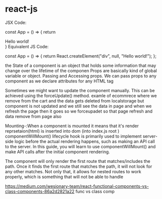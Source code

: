 # react-js

JSX Code:

const App = () => {
    return <div>Hello world!</div>
}
Equivalent JS Code:

const App = () => {
  return React.createElement("div", null, "Hello world!");
};

the State of a component is an object that holds some information that may change over the lifetime of the componen
Props are basically kind of global variable or object. Passing and Accessing props. We can pass props to any component as we declare attributes for any HTML tag

Sometimes we might want to update the component manually. This can be achieved using the forceUpdate() method.
examle of ecommrece where we remove from the cart and the data gets deleted from localstorage but component is not updated and we still see the data in page and when we refresh the page then it goes so we forceupadet so that page refresh and data remove from page also


Mounting-:When a component is mounted it means that it's render reprsetaion(html) is inserted into dom
(into index.js root )
componentWillMount() lifecycle hook is primarily used to implement server-side logic before the actual rendering happens, such as making an API call to the server. In this guide, you will learn to use componentWillMount() and make API calls after the initial component rendering.

The <Switch /> component will only render the first route that matches/includes the path. Once it finds the first route that matches the path, it will not look for any other matches. Not only that, it allows for nested routes to work properly, which is something that <Router /> will not be able to handle

https://medium.com/wesionary-team/react-functional-components-vs-class-components-86a2d2821a22
func vs class comp
